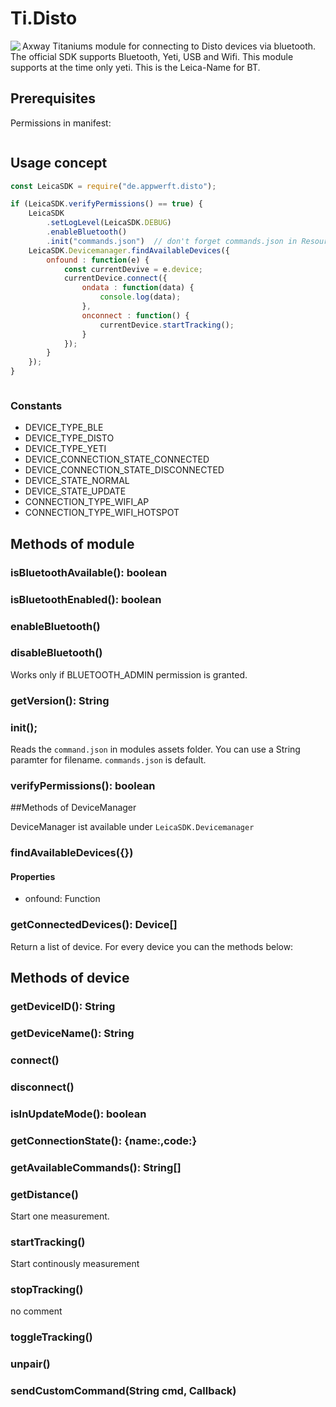 # Ti.Disto

<img align="left" src="https://i.ebayimg.com/images/g/5oMAAOSwOuBbv1OQ/s-l640.jpg" />
Axway Titaniums module for connecting to Disto devices via bluetooth. The official SDK supports Bluetooth, Yeti, USB and Wifi. This module supports at the time only yeti. This is the Leica-Name for BT.

## Prerequisites

Permissions in manifest:

```xml

```

## Usage concept

```javascript
const LeicaSDK = require("de.appwerft.disto");

if (LeicaSDK.verifyPermissions() == true) {
	LeicaSDK
		.setLogLevel(LeicaSDK.DEBUG)
		.enableBluetooth()
		.init("commands.json")  // don't forget commands.json in Resources folder!
	LeicaSDK.Devicemanager.findAvailableDevices({
		onfound : function(e) {
			const currentDevive = e.device;
			currentDevice.connect({
				ondata : function(data) {
					console.log(data);
				},
				onconnect : function() {
					currentDevice.startTracking();
				}
			});
		}
	});
}



```
### Constants

- DEVICE\_TYPE\_BLE
- DEVICE\_TYPE\_DISTO
- DEVICE\_TYPE\_YETI
- DEVICE\_CONNECTION\_STATE\_CONNECTED
- DEVICE\_CONNECTION\_STATE\_DISCONNECTED
- DEVICE\_STATE\_NORMAL
- DEVICE\_STATE\_UPDATE
- CONNECTION\_TYPE\_WIFI\_AP
- CONNECTION\_TYPE\_WIFI\_HOTSPOT


## Methods of module

### isBluetoothAvailable(): boolean
### isBluetoothEnabled(): boolean
### enableBluetooth()
###  disableBluetooth()

Works only if BLUETOOTH_ADMIN permission is granted.
### getVersion(): String
### init();
Reads the `command.json` in modules assets folder. You can use a String paramter for filename. `commands.json` is default.
### verifyPermissions(): boolean


##Methods of DeviceManager

DeviceManager ist available under `LeicaSDK.Devicemanager`

### findAvailableDevices({})

#### Properties

- onfound: Function


### getConnectedDevices(): Device[]
Return a list of device. For every device you can the methods below:

## Methods of device

### getDeviceID(): String
### getDeviceName(): String
### connect()
### disconnect()
### isInUpdateMode(): boolean
### getConnectionState(): {name:,code:}
### getAvailableCommands(): String[]
### getDistance()

Start one measurement.
### startTracking()

Start continously measurement
### stopTracking()

no comment
### toggleTracking()
### unpair()

### sendCustomCommand(String cmd, Callback)
